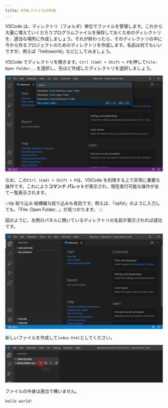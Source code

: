 ```yaml
---
title: HTMLファイルの作成
---
```


VSCode は、ディレクトリ（フォルダ）単位でファイルを管理します。これから大量に増えていくだろうプログラムファイルを保存しておくためのディレクトリを、適当な場所に作成しましょう。それが終わったら、そのディレクトリの中に今から作るプロジェクトのためのディレクトリを作成します。名前は何でもいいですが、例えば「helloworld」などにしてみましょう。

VSCode でディレクトリを開きます。`Ctrl (Cmd) + Shift + P`を押して`File: Open Folder...`を選択し、先ほど作成したディレクトリを選択しましょう。

![ディレクトリを開く](02/open-folder.png)

なお、この`Ctrl (Cmd) + Shift + P`は、VSCode を利用する上で非常に重要な操作です。これにより**コマンド パレット**が表示され、現在実行可能な操作が全て一覧表示されます。

:::tip 絞り込み
結構雑な絞り込みも有効です。例えば、「opfol」のように入力しても、「File: Open Folder...」が見つかります。
:::

図のように、左側のパネルに開いているディレクトリの名前が表示されれば成功です。

![エクスプローラー](02/explorer.png)

新しいファイルを作成して`index.html`としてください。

![index.htmlの作成](02/create-index-html.png)

ファイルの中身は適当で構いません。

```html title="index.html"
hello world!
```
